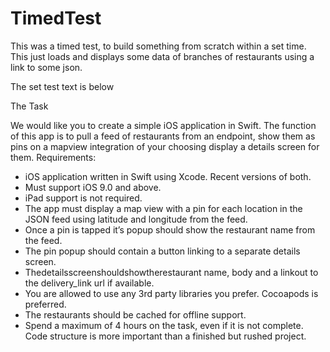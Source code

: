 # TimedTest
This was a timed test, to build something from scratch within a set time. 
This just loads and displays some data of branches of restaurants using a link to some json.

The set test text is below

The Task

We would like you to create a simple iOS application in Swift. The function of this app is to pull a feed of restaurants from an endpoint, show them as pins on a mapview integration of your choosing display a details screen for them.
Requirements:
- iOS application written in Swift using Xcode. Recent versions of both.
- Must support iOS 9.0 and above.
- iPad support is not required.
- The app must display a map view with a pin for each location in the JSON feed using
latitude and longitude from the feed.
- Once a pin is tapped it’s popup should show the restaurant name from the feed.
- The pin popup should contain a button linking to a separate details screen.
- Thedetailsscreenshouldshowtherestaurant name, body and a linkout to the
delivery_link url if available.
- You are allowed to use any 3rd party libraries you prefer. Cocoapods is preferred.
- The restaurants should be cached for offline support.
- Spend a maximum of 4 hours on the task, even if it is not complete. Code structure
is more important than a finished but rushed project.
